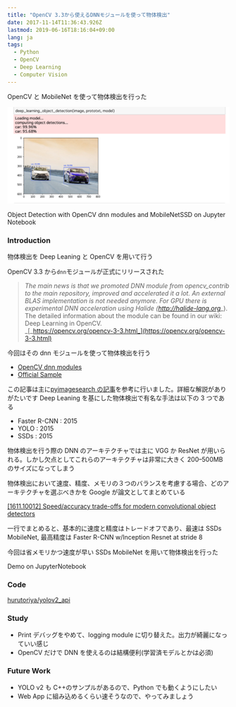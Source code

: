```yaml
---
title: "OpenCV 3.3から使えるDNNモジュールを使って物体検出"
date: 2017-11-14T11:36:43.926Z
lastmod: 2019-06-16T18:16:04+09:00
lang: ja
tags:
  - Python
  - OpenCV
  - Deep Learning
  - Computer Vision
---
```


OpenCV と MobileNet を使って物体検出を行った

![image](/posts/2017-11-14_opencv-3.3から使えるdnnモジュールを使って物体検出/images/1.png)

Object Detection with OpenCV dnn modules and MobileNetSSD on Jupyter Notebook

### Introduction

物体検出を Deep Leaning と OpenCV を用いて行う

OpenCV 3.3 から`dnn`モジュールが正式にリリースされた

> _The main news is that we promoted DNN module from opencv_contrib to the main repository, improved and accelerated it a lot. An external BLAS implementation is not needed anymore. For GPU there is experimental DNN acceleration using Halide (_[_http://halide-lang.org_](http://halide-lang.org)_). The detailed information about the module can be found in our wiki: Deep Learning in OpenCV.  
> _[_https://opencv.org/opencv-3-3.html_](https://opencv.org/opencv-3-3.html)

今回はその dnn モジュールを使って物体検出を行う

- [OpenCV dnn modules](https://github.com/opencv/opencv/tree/master/modules/dnn)
- [Official Sample](https://github.com/opencv/opencv/tree/master/samples/dnn)

この記事は主に[pyimagesearch の記事](https://www.pyimagesearch.com/2017/09/11/object-detection-with-deep-learning-and-opencv/)を参考に行いました。詳細な解説がありがたいです Deep Leaning を基にした物体検出で有名な手法は以下の 3 つである

- Faster R-CNN : 2015
- YOLO : 2015
- SSDs : 2015

物体検出を行う際の DNN のアーキテクチャでは主に VGG か ResNet が用いられる。しかし欠点としてこれらのアーキテクチャは非常に大きく 200–500MB のサイズになってしまう

物体検出において速度、精度、メモリの３つのバランスを考慮する場合、どのアーキテクチャを選ぶべきかを Google が論文としてまとめている

[[1611.10012] Speed/accuracy trade-offs for modern convolutional object detectors](https://arxiv.org/abs/1611.10012)

一行でまとめると、基本的に速度と精度はトレードオフであり、最速は SSDs MobileNet, 最高精度は Faster R-CNN w/Inception Resnet at stride 8

今回は省メモリかつ速度が早い SSDs MobileNet を用いて物体検出を行った

Demo on JupyterNotebook

### Code

[hurutoriya/yolov2_api](https://github.com/hurutoriya/yolov2_api)

### Study

- Print デバッグをやめて、logging module に切り替えた。出力が綺麗になっていい感じ
- OpenCV だけで DNN を使えるのは結構便利(学習済モデルとかは必須)

### Future Work

- YOLO v2 も C++のサンプルがあるので、Python でも動くようにしたい
- Web App に組み込めるくらい速そうなので、やってみましょう
